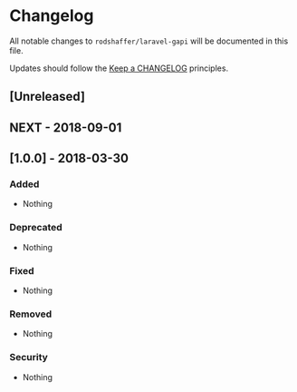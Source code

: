 # Changelog

All notable changes to `rodshaffer/laravel-gapi` will be documented in this file.

Updates should follow the [Keep a CHANGELOG](http://keepachangelog.com/) principles.

## [Unreleased]

## NEXT - 2018-09-01

## [1.0.0] - 2018-03-30

### Added
- Nothing

### Deprecated
- Nothing

### Fixed
- Nothing

### Removed
- Nothing

### Security
- Nothing
